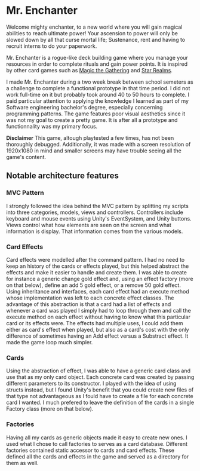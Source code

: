 # Mr. Enchanter
Welcome mighty enchanter, to a new world where you will gain magical abilities to reach ultimate power! Your ascension to power will only be slowed down by all that curse mortal life; Sustenance, rent and having to recruit interns to do your paperwork.

Mr. Enchanter is a rogue-like deck building game where you manage your resources in order to complete rituals and gain power points. It is inspired by other card games such as [Magic the Gathering](https://magic.wizards.com/fr) and [Star Realms](https://www.starrealms.com/).

I made Mr. Enchanter during a two week break between school semeters as a challenge to complete a functional prototype in that time period. I did not work full-time on it but probably took around 40 to 50 hours to complete. I paid particular attention to applying the knowledge I learned as part of my Software engineering bachelor's degree, especially concerning programming patterns. The game features poor visual aesthetics since it was not my goal to create a pretty game. It is after all a prototype and functionnality was my primary focus.

**Disclaimer** This game, altough playtested a few times, has not been thoroughly debugged. Additionally, it was made with a screen resolution of 1920x1080 in mind and smaller screens may have trouble seeing all the game's content.

## Notable architecture features
### MVC Pattern
I strongly followed the idea behind the MVC pattern by splitting my scripts into three categories, models, views and controllers. Controllers include keyboard and mouse events using Unity's EventSystem, and Unity buttons. Views control what how elements are seen on the screen and what information is display. That information comes from the various models.

### Card Effects
Card effects were modelled after the command pattern. I had no need to keep an history of the cards or effects played, but this helped abstract the effects and make it easier to handle and create them. I was able to create for instance a generic change gold effect and, using an effect factory (more on that below), define an add 5 gold effect, or a remove 50 gold effect. Using inheritance and interfaces, each card effect had an execute method whose implementation was left to each concrete effect classes. The advantage of this abstraction is that a card had a list of effects and whenever a card was played I simply had to loop through them and call the execute method on each effect without having to know what this particular card or its effects were. The effects had multiple uses, I could add them either as card's effect when played, but also as a card's cost with the only difference of sometimes having an Add effect versus a Substract effect. It made the game loop much simpler.

### Cards
Using the abstraction of effect, I was able to have a generic card class and use that as my only card object. Each concrete card was created by passing different parameters to its constructor. I played with the idea of using structs instead, but I found Unity's benefit that you could create new files of that type not advantageous as I fould have to create a file for each concrete card I wanted. I much prefered to leave the definition of the cards in a single Factory class (more on that below).

### Factories
Having all my cards as generic objects made it easy to create new ones. I used what I chose to call factories to serves as a card database. Different factories contained static accessor to cards and card effects. These defined all the cards and effects in the game and served as a directory for them as well.
